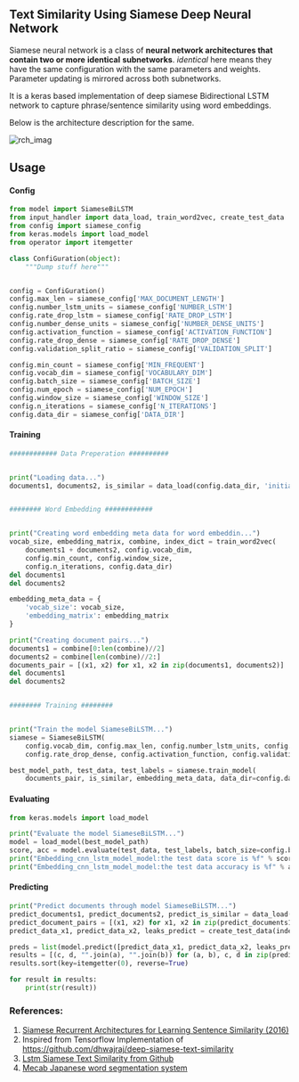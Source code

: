 ## Text Similarity Using Siamese Deep Neural Network

Siamese neural network is a class of **neural network architectures that contain two or more** **identical** **subnetworks**. *identical* here means they have the same configuration with the same parameters 
and weights. Parameter updating is mirrored across both subnetworks.

It is a keras based implementation of deep siamese Bidirectional LSTM network to capture phrase/sentence similarity using word embeddings.

Below is the architecture description for the same.

![rch_imag](images/arch_image.png)



## Usage

#### Config

```python
from model import SiameseBiLSTM
from input_handler import data_load, train_word2vec, create_test_data
from config import siamese_config
from keras.models import load_model
from operator import itemgetter

class ConfiGuration(object):
    """Dump stuff here"""


config = ConfiGuration()
config.max_len = siamese_config['MAX_DOCUMENT_LENGTH']
config.number_lstm_units = siamese_config['NUMBER_LSTM']
config.rate_drop_lstm = siamese_config['RATE_DROP_LSTM']
config.number_dense_units = siamese_config['NUMBER_DENSE_UNITS']
config.activation_function = siamese_config['ACTIVATION_FUNCTION']
config.rate_drop_dense = siamese_config['RATE_DROP_DENSE']
config.validation_split_ratio = siamese_config['VALIDATION_SPLIT']

config.min_count = siamese_config['MIN_FREQUENT']
config.vocab_dim = siamese_config['VOCABULARY_DIM']
config.batch_size = siamese_config['BATCH_SIZE']
config.num_epoch = siamese_config['NUM_EPOCH']
config.window_size = siamese_config['WINDOW_SIZE']
config.n_iterations = siamese_config['N_ITERATIONS']
config.data_dir = siamese_config['DATA_DIR']
```



#### Training

```python
############ Data Preperation ##########


print("Loading data...")
documents1, documents2, is_similar = data_load(config.data_dir, 'initialize')


######## Word Embedding ############


print("Creating word embedding meta data for word embeddin...")
vocab_size, embedding_matrix, combine, index_dict = train_word2vec(
	documents1 + documents2, config.vocab_dim,
	config.min_count, config.window_size,
	config.n_iterations, config.data_dir)
del documents1
del documents2

embedding_meta_data = {
	'vocab_size': vocab_size,
	'embedding_matrix': embedding_matrix
}

print("Creating document pairs...")
documents1 = combine[0:len(combine)//2]
documents2 = combine[len(combine)//2:]
documents_pair = [(x1, x2) for x1, x2 in zip(documents1, documents2)]
del documents1
del documents2


######## Training ########


print("Train the model SiameseBiLSTM...")
siamese = SiameseBiLSTM(
	config.vocab_dim, config.max_len, config.number_lstm_units, config.number_dense_units, config.rate_drop_lstm,
	config.rate_drop_dense, config.activation_function, config.validation_split_ratio, config.num_epoch, config.batch_size)

best_model_path, test_data, test_labels = siamese.train_model(
	documents_pair, is_similar, embedding_meta_data, data_dir=config.data_dir)
```

#### Evaluating

```python
from keras.models import load_model

print("Evaluate the model SiameseBiLSTM...")
model = load_model(best_model_path)
score, acc = model.evaluate(test_data, test_labels, batch_size=config.batch_size)
print("Embedding_cnn_lstm_model_model:the test data score is %f" % score)
print("Embedding_cnn_lstm_model_model:the test data accuracy is %f" % acc)
```

#### Predicting

```python
print("Predict documents through model SiameseBiLSTM...")
predict_documents1, predict_documents2, predict_is_similar = data_load(config.data_dir, 'predict')
predict_document_pairs = [(x1, x2) for x1, x2 in zip(predict_documents1, predict_documents2)]
predict_data_x1, predict_data_x2, leaks_predict = create_test_data(index_dict, predict_document_pairs, config.max_len)

preds = list(model.predict([predict_data_x1, predict_data_x2, leaks_predict], verbose=1).ravel())
results = [(c, d, "".join(a), "".join(b)) for (a, b), c, d in zip(predict_document_pairs, preds, predict_is_similar)]
results.sort(key=itemgetter(0), reverse=True)

for result in results:
    print(str(result))
```

### References:

1. [Siamese Recurrent Architectures for Learning Sentence Similarity (2016)](https://www.aaai.org/ocs/index.php/AAAI/AAAI16/paper/view/12195)
2. Inspired from Tensorflow Implementation of  https://github.com/dhwajraj/deep-siamese-text-similarity
3. [Lstm Siamese Text Similarity from Github](https://github.com/amansrivastava17/lstm-siamese-text-similarity)
4. [Mecab Japanese word segmentation system](http://taku910.github.io/mecab/)
